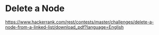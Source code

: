 # Delete a Node
https://www.hackerrank.com/rest/contests/master/challenges/delete-a-node-from-a-linked-list/download_pdf?language=English